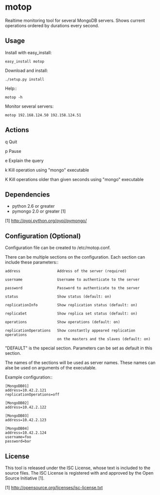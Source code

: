 motop
=====

Realtime monitoring tool for several MongoDB servers. Shows current
operations ordered by durations every second.


Usage
-----

Install with easy_install:

    easy_install motop

Download and install:

    ./setup.py install

Help::

    motop -h

Monitor several servers:

    motop 192.168.124.50 192.158.124.51


Actions
-------

q   Quit

p   Pause

e   Explain the query

k   Kill operation using "mongo" executable

K   Kill operations older than given seconds using "mongo" executable


Dependencies
------------

* python 2.6 or greater
* pymongo 2.0 or greater [1]

[1] http://pypi.python.org/pypi/pymongo/


Configuration (Optional)
------------------------

Configuration file can be created to /etc/motop.conf.

There can be multiple sections on the configuration. Each section
can include these parameters::

    address                 Address of the server (required)

    username                Username to authenticate to the server

    password                Password to authenticate to the server

    status                  Show status (default: on)

    replicationInfo         Show replication status (default: on)

    replicaSet              Show replica set status (default: on)

    operations              Show operations (default: on)

    replicationOperations   Show constantly appeared replication operations
                            on the masters and the slaves (default: on)

"DEFAULT" is the special section. Parameters can be set as default
in this section.

The names of the sections will be used as server names. These names
can alse be used on arguments of the executable.

Example configuration::

    [MongoDB01]
    address=10.42.2.121
    replicationOperations=off

    [MongoDB02]
    address=10.42.2.122

    [MongoDB03]
    address=10.42.2.123

    [MongoDB04]
    address=10.42.2.124
    username=foo
    password=bar


License
-------

This tool is released under the ISC License, whose text is included to the
source files. The ISC License is registered with and approved by the
Open Source Initiative [1].

[1] http://opensource.org/licenses/isc-license.txt

